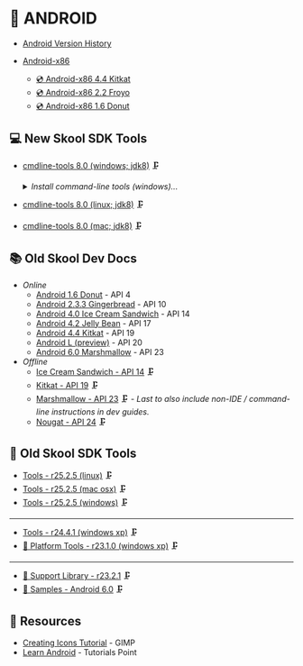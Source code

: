 🤖 ANDROID
==========

* [Android Version History](https://en.wikipedia.org/wiki/Android_version_history)

* [Android-x86](https://www.android-x86.org/)
    - [💿 Android-x86 4.4 Kitkat](https://sourceforge.net/projects/android-x86/files/Release%204.4/android-x86-4.4-r5.iso/download)
    - [💿 Android-x86 2.2 Froyo](https://sourceforge.net/projects/android-x86/files/Release%202.2/android-x86-2.2-generic.iso/download)
    - [💿 Android-x86 1.6 Donut](https://sourceforge.net/projects/android-x86/files/Release%201.6-r2/android-x86-1.6-r2.iso/download)


💻 New Skool SDK Tools
----------------------

* [cmdline-tools 8.0 (windows; jdk8)](https://dl.google.com/android/repository/commandlinetools-win-9123335_latest.zip) 🗜️
    <details>
    <summary><i>Install command-line tools (windows)...</i></summary>
    
    ```cmd
    REM -- SET PATHS --
    set JAVA_HOME=c:\progra~1\java\jdk1.8.0_121
    set ANDROID_HOME=c:\android-sdk
    set PATH=%ANDROID_HOME%\cmdline-tools\8.0\bin;%ANDROID_HOME%\platform-tools;%JAVA_HOME%\bin;%PATH%;%ANDROID_HOME%\build-tools\28.0.3;%ANDROID_HOME%\tools;%ANDROID_HOME%\tools\bin
    
    REM -- UNPACK TOOLS --
    cd %ANDROID_HOME%
    mkdir cmdline-tools
    cd cmdline-tools
    jar -xf path\to\commandlinetools-win-9123335_latest.zip
    rename cmdline-tools 8.0
    
    REM -- INSTALL OTHERS --
    sdkmanager --licenses
    sdkmanager --list_installed [--include_obsolete]
    sdkmanager --list [--include_obsolete]
    sdkmanager "platform-tools" "build-tools;28.0.3" "platforms;android-19" "platforms;android-14" "platforms;android-10"
    ```
    
    </details>

* [cmdline-tools 8.0 (linux; jdk8)](https://dl.google.com/android/repository/commandlinetools-linux-9123335_latest.zip) 🗜️
* [cmdline-tools 8.0 (mac; jdk8)](https://dl.google.com/android/repository/commandlinetools-mac-9123335_latest.zip) 🗜️


📚 Old Skool Dev Docs
---------------------

* _Online_
    * [Android 1.6 Donut](https://minimum-viable-product.github.io/donut-docs/index.html) - API 4
    * [Android 2.3.3 Gingerbread](http://web.archive.org/web/20110221191816/http://developer.android.com/guide/index.html) - API 10
    * [Android 4.0 Ice Cream Sandwich](https://minimum-viable-product.github.io/ics-docs/) - API 14
    * [Android 4.2 Jelly Bean](https://stuff.mit.edu/afs/sipb/project/android/docs/design/index.html) - API 17
    * [Android 4.4 Kitkat](https://minimum-viable-product.github.io/kitkat-docs/training/index.html) - API 19
    * [Android L (preview)](https://spot.pcc.edu/~mgoodman/developer.android.com/guide/index.html) - API 20
    * [Android 6.0 Marshmallow](https://minimum-viable-product.github.io/marshmallow-docs/training/index.html) - API 23
* _Offline_
    * [Ice Cream Sandwich - API 14](https://dl.google.com/android/repository/docs-14_r01.zip) 🗜️
    * [Kitkat - API 19](https://dl.google.com/android/repository/docs-19_r02.zip) 🗜️
    * [Marshmallow - API 23](https://dl.google.com/android/repository/docs-23_r01.zip) 🗜️ - _Last to also include non-IDE / command-line instructions in dev guides._
    * [Nougat  - API 24](https://dl.google.com/android/repository/docs-24_r01.zip) 🗜️


🧰 Old Skool SDK Tools
----------------------

* [Tools - r25.2.5 (linux)](https://dl.google.com/android/repository/tools_r25.2.5-linux.zip) 🗜️
* [Tools - r25.2.5 (mac osx)](https://dl.google.com/android/repository/tools_r25.2.5-macosx.zip) 🗜️
* [Tools - r25.2.5 (windows)](https://dl.google.com/android/repository/tools_r25.2.5-windows.zip) 🗜️

---

* [Tools - r24.4.1 (windows xp)](https://dl.google.com/android/repository/tools_r24.4.1-windows.zip) 🗜️
* [🔌 Platform Tools - r23.1.0 (windows xp)](https://dl.google.com/android/repository/platform-tools_r23.1.0-windows.zip) 🗜️

---

* [💼 Support Library - r23.2.1](https://dl.google.com/android/repository/support_r23.2.1.zip) 🗜️
* [🧩 Samples - Android 6.0](https://dl-ssl.google.com/android/repository/samples-23_r02.zip) 🗜️


📎 Resources
------------

* [Creating Icons Tutorial](https://www.gimp.org/tutorials/Creating_Icons/) - GIMP
* [Learn Android](https://www.tutorialspoint.com/android/android_overview.htm) - Tutorials Point
